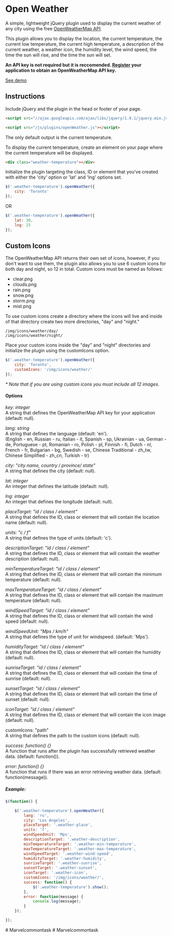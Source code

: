 
# Open Weather

A simple, lightweight jQuery plugin used to display the current weather of any city using the free <a href="http://openweathermap.org/api" target="_blank">OpenWeatherMap API</a>.

This plugin allows you to display the location, the current temperature, the current low temperature, the current high temperature, a description of the current weather, a weather icon, the humidity level, the wind speed, the time the sun will rise, and the time the sun will set.

<strong>An API key is not required but it is reccomended. <a href="http://openweathermap.org/login">Register</a> your application to obtain an OpenWeatherMap API key.</strong>

<a href="http://michael-lynch.github.io/open-weather/" target="_blank">See demo</a>

## Instructions

Include jQuery and the plugin in the head or footer of your page.

```html
<script src="//ajax.googleapis.com/ajax/libs/jquery/1.9.1/jquery.min.js"></script>

<script src="/js/plugins/openWeather.js"></script>
```

The only default output is the current temperature.

To display the current temperature, create an element on your page where the current temperature will be displayed.

```html
<div class="weather-temperature"></div>
```

Initialize the plugin targeting the class, ID or element that you've created with either the 'city' option or 'lat' and 'lng' options set.

```js
$('.weather-temperature').openWeather({
	city: 'Toronto'
});
```

OR

```js
$('.weather-temperature').openWeather({
	lat: 30,
	lng: 25
});
```

## Custom Icons

The OpenWeatherMap API returns their own set of icons, however, if you don't want to use them, the plugin also allows you to use 6 custom icons for both day and night, so 12 in total. Custom icons must be named as follows:

<ul>
	<li>clear.png</li>
	<li>clouds.png</li>
	<li>rain.png</li>
	<li>snow.png</li>
	<li>storm.png</li>
	<li>mist.png</li>
</ul>

To use custom icons create a directory where the icons will live and inside of that directory create two more directories, "day" and "night."

	/img/icons/weather/day/
	/img/icons/weather/night/

Place your custom icons inside the "day" and "night" directories and initialize the plugin using the customIcons option.

```js
$('.weather-temperature').openWeather({
	city: 'Toronto',
	customIcons: '/img/icons/weather/'
});
```

<em>* Note that if you are using custom icons you must include all 12 images.</em>

#### Options

<p><em>key: integer</em>
<br />A string that defines the OpenWeatherMap API key for your application (default: null).
</p>

<p><em>lang: string</em>
<br />A string that defines the language (default: 'en').
<br />(English - en, Russian - ru, Italian - it, Spanish - sp, Ukrainian - ua, German - de, Portuguese - pt, Romanian - ro, Polish - pl, Finnish - fi, Dutch - nl, French - fr, Bulgarian - bg, Swedish - se, Chinese Traditional - zh_tw, Chinese Simplified - zh_cn, Turkish - tr)
</p>

<p><em>city: "city name, country / province/ state"</em>
<br />A string that defines the city (default: null).
</p>

<p><em>lat: integer</em>
<br />An integer that defines the latitude (default: null).
</p>

<p><em>lng: integer</em>
<br />An integer that defines the longitude (default: null).
</p>

<p><em>placeTarget: "id / class / element"</em>
<br />A string that defines the ID, class or element that will contain the location name (default: null).
</p>

<p><em>units: "c / f"</em>
<br />A string that defines the type of units (default: 'c').
</p>

<p><em>descriptionTarget: "id / class / element"</em>
<br />A string that defines the ID, class or element that will contain the weather description (default: null).
</p>

<p><em>minTemperatureTarget: "id / class / element"</em>
<br />A string that defines the ID, class or element that will contain the minimum temperature (default: null).
</p>

<p><em>maxTemperatureTarget: "id / class / element"</em>
<br />A string that defines the ID, class or element that will contain the maximum temperature (default: null).
</p>

<p><em>windSpeedTarget: "id / class / element"</em>
<br />A string that defines the ID, class or element that will contain the wind speed (default: null).
</p>

<p><em>windSpeedUnit: "Mps / km/h"</em>
<br />A string that defines the type of unit for windspeed. (default: 'Mps').
</p>

<p><em>humidityTarget: "id / class / element"</em>
<br />A string that defines the ID, class or element that will contain the humidity (default: null).
</p>

<p><em>sunriseTarget: "id / class / element"</em>
<br />A string that defines the ID, class or element that will contain the time of sunrise (default: null).
</p>

<p><em>sunsetTarget: "id / class / element"</em>
<br />A string that defines the ID, class or element that will contain the time of sunset (default: null).
</p>

<p><em>iconTarget: "id / class / element"</em>
<br />A string that defines the ID, class or element that will contain the icon image (default: null).
</p>

<p>customIcons: "path"</em>
<br />A string that defines the path to the custom icons (default: null).
</p>

<p><em>success: function() {}</em>
<br />A function that runs after the plugin has successfully retrieved weather data. (default: function()).
</p>

<p><em>error: function() {}</em>
<br />A function that runs if there was an error retrieving weather data. (default: function(message)).
</p>

##### Example:

```js
$(function() {

	$('.weather-temperature').openWeather({
		lang: 'ru',
		city: 'Los Angeles',
		placeTarget: '.weather-place',
		units: 'f',
		windSpeedUnit: 'Mps',
		descriptionTarget: '.weather-description',
		minTemperatureTarget: '.weather-min-temperature',
		maxTemperatureTarget: '.weather-max-temperature',
		windSpeedTarget: '.weather-wind-speed',
		humidityTarget: '.weather-humidity',
		sunriseTarget: '.weather-sunrise',
		sunsetTarget: '.weather-sunset',
		iconTarget: '.weather-icon',
		customIcons: '/img/icons/weather/',
		success: function() {
			$('.weather-temperature').show();
		},
		error: function(message) {
			console.log(message);
		}
	});

});
```
#   M a r v e l _ c o m m o n _ t a s k  
 #   M a r v e l _ c o m m o n _ t a s k  
 